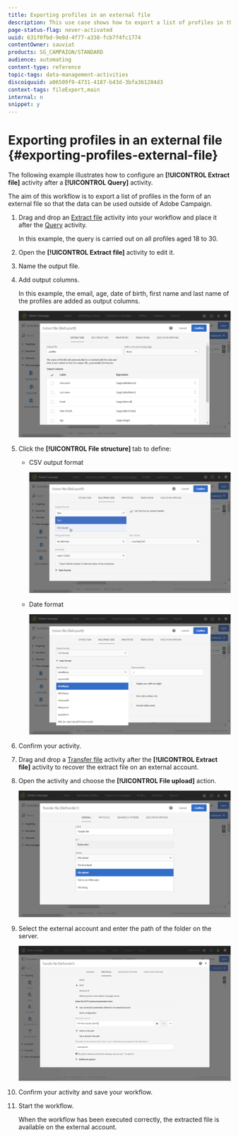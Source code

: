 ```yaml
---
title: Exporting profiles in an external file
description: This use case shows how to export a list of profiles in the form of an external file so that the data can be used outside of Adobe Campaign.
page-status-flag: never-activated
uuid: 631f0fbd-9e8d-4f77-a338-fcb7f4fc1774
contentOwner: sauviat
products: SG_CAMPAIGN/STANDARD
audience: automating
content-type: reference
topic-tags: data-management-activities
discoiquuid: a06509f9-4731-4187-b43d-3bfa361284d3
context-tags: fileExport,main
internal: n
snippet: y
---
```


# Exporting profiles in an external file {#exporting-profiles-external-file}

The following example illustrates how to configure an **[!UICONTROL Extract file]** activity after a **[!UICONTROL Query]** activity.

The aim of this workflow is to export a list of profiles in the form of an external file so that the data can be used outside of Adobe Campaign.

1. Drag and drop an [Extract file](../../automating/extract-file.md) activity into your workflow and place it after the [Query](../../automating/query.md) activity.

   In this example, the query is carried out on all profiles aged 18 to 30.

1. Open the **[!UICONTROL Extract file]** activity to edit it.
1. Name the output file.
1. Add output columns.

   In this example, the email, age, date of birth, first name and last name of the profiles are added as output columns.

   ![](assets/wkf_data_export6.png)

1. Click the **[!UICONTROL File structure]** tab to define:

    * CSV output format

      ![](assets/wkf_data_export7.png)

    * Date format

      ![](assets/wkf_data_export9.png)

1. Confirm your activity.
1. Drag and drop a [Transfer file](../../automating/transfer-file.md) activity after the **[!UICONTROL Extract file]** activity to recover the extract file on an external account.
1. Open the activity and choose the **[!UICONTROL File upload]** action.

   ![](assets/wkf_data_export11.png)

1. Select the external account and enter the path of the folder on the server.

   ![](assets/wkf_data_export12.png)

1. Confirm your activity and save your workflow.
1. Start the workflow.

   When the workflow has been executed correctly, the extracted file is available on the external account.
